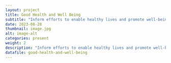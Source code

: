 ```yaml
---
layout: project
title: Good Health and Well Being
subtitle: "Inform efforts to enable healthy lives and promote well-being for all ages"
date: 2023-08-28
thumbnail: image.jpg
alt: image-alt
categories: present
weight: 2
description: "Inform efforts to enable healthy lives and promote well-being for all ages"
datafile: good-health-and-well-being
---
```

